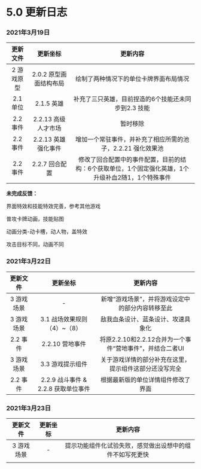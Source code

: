 # 5.0 更新日志

### 2021年3月19日

|  更新文件  |        更新坐标        |                           更新内容                           |
| :--------: | :--------------------: | :----------------------------------------------------------: |
| 2 游戏原型 | 2.0.2 原型画面结构布局 |            绘制了两种情况下的单位卡牌界面布局情况            |
|  2.1 单位  |       2.1.5 英雄       |     补充了三只英雄，目前捏造的6个技能还未同步到2.3 技能      |
|  2.2 事件  |  2.2.13 高级人才市场   |                           暂时移除                           |
|  2.2 事件  |  2.2.13 英雄强化事件   | 增加一个常驻事件，并补充了相应所需的池子，2.2.21 强化效果池  |
|  2.2 事件  |     2.2.7 回合配置     | 修改了回合配置中的事件配置，目前的结构：6个获取单位，1个固定强化英雄，1个升级补血2随1，1个特殊事件 |

**未完成反馈：**

界面特效和技能特效完善，参考其他游戏

普攻卡牌动画，技能贴图

动画分类-动卡槽，动人物，盖特效

攻击目标不同，动画不同

### 2021年3月22日

|  更新文件  |              更新坐标               |                         更新内容                         |
| :--------: | :---------------------------------: | :------------------------------------------------------: |
| 3 游戏场景 |                  -                  |     新增“游戏场景”，并将游戏设定中的部分内容转移至此     |
| 3 游戏场景 |     3.1 战场效果规则（4）~（8）     |            敌我血条设计、蓝条设计、攻速具象化            |
|  2.2 事件  |           2.2.10 营地事件           | 将原2.2.10和2.2.12合并为一个事件“营地事件”，并结合二者UI |
| 3 游戏场景 |          3.3 游戏提示组件           |  关于游戏详情的部分补充在这里，提示组件这部分还没写完全  |
|  2.2 事件  | 2.2.9 战斗事件 & 2.2.8 获取单位事件 |            根据最新版的单位详情组件修改了界面            |



### 2021年3月23日

|  更新文件  | 更新坐标 |                         更新内容                         |
| :--------: | :------: | :------------------------------------------------------: |
| 3 游戏场景 |    -     | 提示功能组件化试验失败，感觉做出设想中的组件不如写死更快 |
|            |          |                                                          |